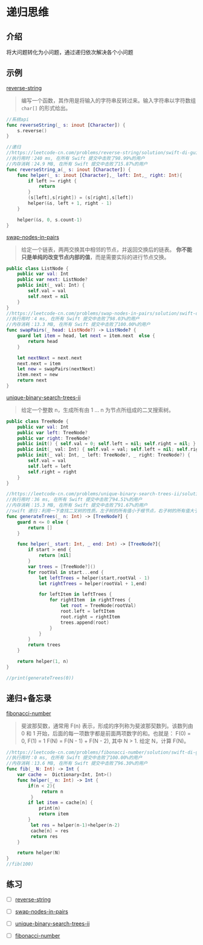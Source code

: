 # 递归思维

## 介绍

将大问题转化为小问题，通过递归依次解决各个小问题

## 示例

[reverse-string](https://leetcode-cn.com/problems/reverse-string/)

> 编写一个函数，其作用是将输入的字符串反转过来。输入字符串以字符数组 `char[]` 的形式给出。

```swift
//系统api
func reverseString(_ s: inout [Character]) {
    s.reverse()
}

//递归
//https://leetcode-cn.com/problems/reverse-string/solution/swift-di-gui-by-hu-cheng-he-da-bai-sha-3/
//执行用时：240 ms, 在所有 Swift 提交中击败了98.99%的用户
//内存消耗：24.9 MB, 在所有 Swift 提交中击败了15.87%的用户
func reverseString_a(_ s: inout [Character]) {
    func helper(_ s: inout [Character],_ left: Int,_ right: Int){
        if left >= right {
            return
        }
        (s[left],s[right]) = (s[right],s[left])
        helper(&s, left + 1, right - 1)
    }

    helper(&s, 0, s.count-1)
}
```

[swap-nodes-in-pairs](https://leetcode-cn.com/problems/swap-nodes-in-pairs/)

> 给定一个链表，两两交换其中相邻的节点，并返回交换后的链表。 **你不能只是单纯的改变节点内部的值**，而是需要实际的进行节点交换。

```swift
public class ListNode {
    public var val: Int
    public var next: ListNode?
    public init(_ val: Int) {
        self.val = val
        self.next = nil
    }
}
//https://leetcode-cn.com/problems/swap-nodes-in-pairs/solution/swift-di-gui-by-hu-cheng-he-da-bai-sha-4/
//执行用时：4 ms, 在所有 Swift 提交中击败了98.03%的用户
//内存消耗：13.3 MB, 在所有 Swift 提交中击败了100.00%的用户
func swapPairs(_ head: ListNode?) -> ListNode? {
    guard let item = head, let next = item.next  else {
        return head
    }

    let nextNext = next.next
    next.next = item
    let new = swapPairs(nextNext)
    item.next = new
    return next
}
```

[unique-binary-search-trees-ii](https://leetcode-cn.com/problems/unique-binary-search-trees-ii/)

> 给定一个整数 n，生成所有由 1 ... n 为节点所组成的二叉搜索树。

```swift
public class TreeNode {
    public var val: Int
    public var left: TreeNode?
    public var right: TreeNode?
    public init() { self.val = 0; self.left = nil; self.right = nil; }
    public init(_ val: Int) { self.val = val; self.left = nil; self.right = nil; }
    public init(_ val: Int, _ left: TreeNode?, _ right: TreeNode?) {
        self.val = val
        self.left = left
        self.right = right
    }
}

//https://leetcode-cn.com/problems/unique-binary-search-trees-ii/solution/swift-di-gui-li-yong-yi-xia-cha-zhao-er-cha-shu-de/
//执行用时：36 ms, 在所有 Swift 提交中击败了94.51%的用户
//内存消耗：15.3 MB, 在所有 Swift 提交中击败了91.67%的用户
//swift 递归：利用一下查找二叉树的性质。左子树的所有值小于根节点，右子树的所有值大于根节点
func generateTrees(_ n: Int) -> [TreeNode?] {
    guard n <= 0 else {
        return []
    }

    func helper(_ start: Int, _ end: Int) -> [TreeNode?]{
        if start > end {
            return [nil]
        }
        var trees = [TreeNode?]()
        for rootVal in start...end {
            let leftTrees = helper(start,rootVal - 1)
            let rightTrees = helper(rootVal + 1,end)

            for leftItem in leftTrees {
                for rightItem  in rightTrees {
                    let root = TreeNode(rootVal)
                    root.left = leftItem
                    root.right = rightItem
                    trees.append(root)
                }
            }
        }
        return trees
    }

    return helper(1, n)
}

//print(generateTrees(0))
```

## 递归+备忘录

[fibonacci-number](https://leetcode-cn.com/problems/fibonacci-number/)

> 斐波那契数，通常用 F\(n\) 表示，形成的序列称为斐波那契数列。该数列由 0 和 1 开始，后面的每一项数字都是前面两项数字的和。也就是： F\(0\) = 0, F\(1\) = 1 F\(N\) = F\(N - 1\) + F\(N - 2\), 其中 N &gt; 1. 给定 N，计算 F\(N\)。

```swift
//https://leetcode-cn.com/problems/fibonacci-number/solution/swift-di-gui-huan-cun-by-hu-cheng-he-da-bai-sha/
//执行用时：0 ms, 在所有 Swift 提交中击败了100.00%的用户
//内存消耗：13.6 MB, 在所有 Swift 提交中击败了96.30%的用户
func fib(_ N: Int) -> Int {
    var cache =  Dictionary<Int, Int>()
    func helper(_ n: Int) -> Int {
        if(n < 2){
             return n
         }
        if let item = cache[n] {
            print(n)
            return item
        }
         let res = helper(n-1)+helper(n-2)
         cache[n] = res
         return res
    }

    return helper(N)
}
//fib(100)
```

## 练习

* [ ] [reverse-string](https://leetcode-cn.com/problems/reverse-string/)
* [ ] [swap-nodes-in-pairs](https://leetcode-cn.com/problems/swap-nodes-in-pairs/)
* [ ] [unique-binary-search-trees-ii](https://leetcode-cn.com/problems/unique-binary-search-trees-ii/)
* [ ] [fibonacci-number](https://leetcode-cn.com/problems/fibonacci-number/)

